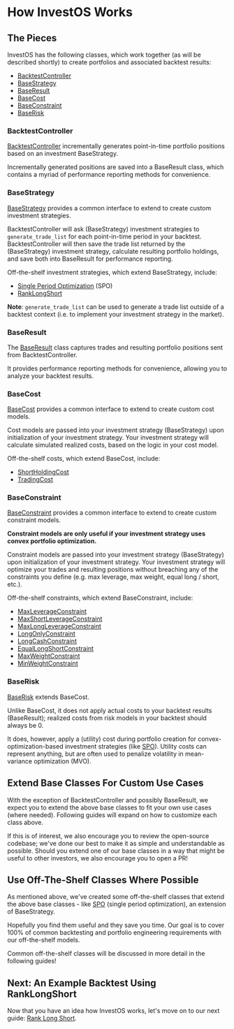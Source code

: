 <h1>How InvestOS Works</h1>

## The Pieces

InvestOS has the following classes, which work together (as will be described shortly) to create portfolios and associated backtest results:

-   [BacktestController](https://github.com/ForecastOS/investos/tree/v0.3.9/investos/portfolio/backtest_controller.py)
-   [BaseStrategy](https://github.com/ForecastOS/investos/tree/v0.3.9/investos/portfolio/strategy/base_strategy.py)
-   [BaseResult](https://github.com/ForecastOS/investos/tree/v0.3.9/investos/portfolio/result/base_result.py)
-   [BaseCost](https://github.com/ForecastOS/investos/tree/v0.3.9/investos/portfolio/cost_model/base_cost.py)
-   [BaseConstraint](https://github.com/ForecastOS/investos/tree/v0.3.9/investos/portfolio/constraint_model/base_constraint.py)
-   [BaseRisk](https://github.com/ForecastOS/investos/tree/v0.3.9/investos/portfolio/risk_model/base_risk.py)

### BacktestController

[BacktestController](https://github.com/ForecastOS/investos/tree/v0.3.9/investos/portfolio/backtest_controller.py) incrementally generates point-in-time portfolio positions based on an investment BaseStrategy.

Incrementally generated positions are saved into a BaseResult class, which contains a myriad of performance reporting methods for convenience.

### BaseStrategy

[BaseStrategy](https://github.com/ForecastOS/investos/tree/v0.3.9/investos/portfolio/strategy/base_strategy.py) provides a common interface to extend to create custom investment strategies.

BacktestController will ask (BaseStrategy) investment strategies to `generate_trade_list` for each point-in-time period in your backtest. BacktestController will then save the trade list returned by the (BaseStrategy) investment strategy, calculate resulting portfolio holdings, and save both into BaseResult for performance reporting.

Off-the-shelf investment strategies, which extend BaseStrategy, include:

-   [Single Period Optimization](https://github.com/ForecastOS/investos/tree/v0.3.9/investos/portfolio/strategy/spo.py) (SPO)
-   [RankLongShort](https://github.com/ForecastOS/investos/tree/v0.3.9/investos/portfolio/strategy/rank_long_short.py)

**Note**: `generate_trade_list` can be used to generate a trade list outside of a backtest context (i.e. to implement your investment strategy in the market).

### BaseResult

The [BaseResult](https://github.com/ForecastOS/investos/tree/v0.3.9/investos/portfolio/result/base_result.py) class captures trades and resulting portfolio positions sent from BacktestController.

It provides performance reporting methods for convenience, allowing you to analyze your backtest results.

### BaseCost

[BaseCost](https://github.com/ForecastOS/investos/tree/v0.3.9/investos/portfolio/cost_model/base_cost.py) provides a common interface to extend to create custom cost models.

Cost models are passed into your investment strategy (BaseStrategy) upon initialization of your investment strategy. Your investment strategy will calculate simulated realized costs, based on the logic in your cost model.

Off-the-shelf costs, which extend BaseCost, include:

-   [ShortHoldingCost](https://github.com/ForecastOS/investos/tree/v0.3.9/investos/portfolio/cost_model/short_holding_cost.py)
-   [TradingCost](https://github.com/ForecastOS/investos/tree/v0.3.9/investos/portfolio/cost_model/trading_cost.py)

### BaseConstraint

[BaseConstraint](https://github.com/ForecastOS/investos/tree/v0.3.9/investos/portfolio/constraint_model/base_constraint.py) provides a common interface to extend to create custom constraint models.

**Constraint models are only useful if your investment strategy uses convex portfolio optimization.**

Constraint models are passed into your investment strategy (BaseStrategy) upon initialization of your investment strategy. Your investment strategy will optimize your trades and resulting positions without breaching any of the constraints you define (e.g. max leverage, max weight, equal long / short, etc.).

Off-the-shelf constraints, which extend BaseConstraint, include:

-   [MaxLeverageConstraint](https://github.com/ForecastOS/investos/tree/v0.3.9/investos/portfolio/constraint_model/leverage_constraint.py)
-   [MaxShortLeverageConstraint](https://github.com/ForecastOS/investos/tree/v0.3.9/investos/portfolio/constraint_model/leverage_constraint.py#L46C6-L46C6)
-   [MaxLongLeverageConstraint](https://github.com/ForecastOS/investos/tree/v0.3.9/investos/portfolio/constraint_model/leverage_constraint.py#L81)
-   [LongOnlyConstraint](https://github.com/ForecastOS/investos/tree/v0.3.9/investos/portfolio/constraint_model/long_constraint.py#L4)
-   [LongCashConstraint](https://github.com/ForecastOS/investos/tree/v0.3.9/investos/portfolio/constraint_model/long_constraint.py#L43)
-   [EqualLongShortConstraint](https://github.com/ForecastOS/investos/tree/v0.3.9/investos/portfolio/constraint_model/long_constraint.py#L82)
-   [MaxWeightConstraint](https://github.com/ForecastOS/investos/tree/v0.3.9/investos/portfolio/constraint_model/weight_constraint.py#L4)
-   [MinWeightConstraint](https://github.com/ForecastOS/investos/tree/v0.3.9/investos/portfolio/constraint_model/weight_constraint.py#L53)

### BaseRisk

[BaseRisk](https://github.com/ForecastOS/investos/tree/v0.3.9/investos/portfolio/risk_model/base_risk.py) extends BaseCost.

Unlike BaseCost, it does not apply actual costs to your backtest results (BaseResult); realized costs from risk models in your backtest should always be 0.

It does, however, apply a (utility) cost during portfolio creation for convex-optimization-based investment strategies (like [SPO](https://github.com/ForecastOS/investos/tree/v0.3.9/investos/portfolio/strategy/spo.py)). Utility costs can represent anything, but are often used to penalize volatility in mean-variance optimization (MVO).

## Extend Base Classes For Custom Use Cases

With the exception of BacktestController and possibly BaseResult, we expect you to extend the above base classes to fit your own use cases (where needed). Following guides will expand on how to customize each class above.

If this is of interest, we also encourage you to review the open-source codebase; we've done our best to make it as simple and understandable as possible. Should you extend one of our base classes in a way that might be useful to other investors, we also encourage you to open a PR!

## Use Off-The-Shelf Classes Where Possible

As mentioned above, we've created some off-the-shelf classes that extend the above base classes - like [SPO](https://github.com/ForecastOS/investos/tree/v0.3.9/investos/portfolio/strategy/spo.py) (single period optimization), an extension of BaseStrategy.

Hopefully you find them useful and they save you time. Our goal is to cover 100% of common backtesting and portfolio engineering requirements with our off-the-shelf models.

Common off-the-shelf classes will be discussed in more detail in the following guides!

## Next: An Example Backtest Using RankLongShort

Now that you have an idea how InvestOS works, let's move on to our next guide: [Rank Long Short](/guides/simple_examples/rank_long_short).
